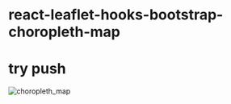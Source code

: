 # react-leaflet-hooks-bootstrap-choropleth-map
# try push

![choropleth_map](https://github.com/zhe-student-tafesa/react-leaflet-hooks-bootstrap-choropleth-map/assets/90653761/3174f2a9-39c0-44a5-8809-07d55c8e44b2)
